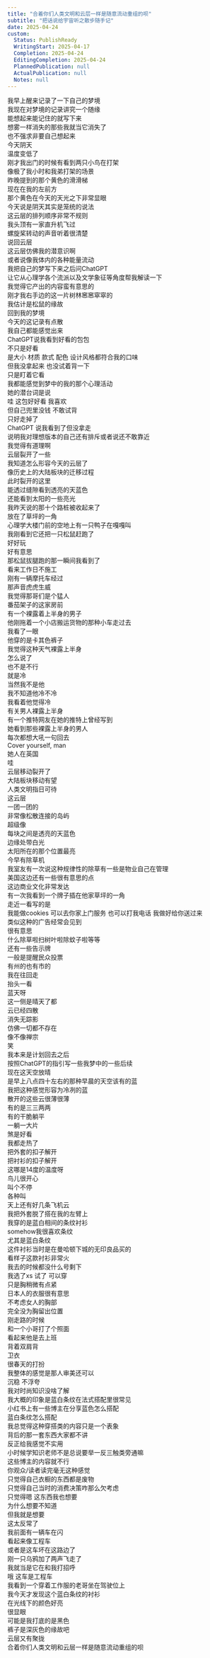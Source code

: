```yaml
---
title: "合着你们人类文明和云层一样是随意流动重组的呗"
subtitle: "把话说给宇宙听之散步随手记"
date: 2025-04-24
custom:
  Status: PublishReady
  WritingStart: 2025-04-17
  Completion: 2025-04-24
  EditingCompletion: 2025-04-24
  PlannedPublication: null
  ActualPublication: null
  Notes: null
---    
```

我早上醒来记录了一下自己的梦境  
我现在对梦境的记录讲究一个随缘  
能想起来能记住的就写下来  
想雾一样消失的那些我就当它消失了  
也不强求非要自己想起来    
今天阴天  
温度变低了  
刚才我出门的时候有看到两只小鸟在打架  
像极了我小时和我弟打架的场景    
昨晚提到的那个黄色的滑滑梯  
现在在我的左前方  
那个黄色在今天的天光之下非常显眼    
今天说是阴天其实是笼统的说法  
这云层的排列顺序非常不规则  
我头顶有一家直升机飞过  
螺旋桨转动的声音听着很清楚  
说回云层  
这云层仿佛我的潜意识啊  
或者说像我体内的各种能量流动    
我把自己的梦写下来之后问ChatGPT  
让它从心理学各个流派以及文学象征等角度帮我解读一下  
我觉得它产出的内容蛮有意思的    
刚才我右手边的这一片树林窸窸窣窣的  
我估计是松鼠的缘故    
回到我的梦境  
今天的这记录有点散  
我自己都能感觉出来  
ChatGPT说我看到好看的包包  
不只是好看  
是大小 材质 款式 配色 设计风格都符合我的口味  
但我没拿起来 也没试着背一下  
只是盯着它看  
我都能感觉到梦中的我的那个心理活动  
她的潜台词是说  
哇 这包好好看 我喜欢  
但自己兜里没钱 不敢试背  
只好走掉了  
ChatGPT 说我看到了但没拿走  
说明我对理想版本的自己还有排斥或者说还不敢靠近  
我觉得有道理啊    
云层裂开了一些  
我知道怎么形容今天的云层了  
像历史上的大陆板块的迁移过程  
此时裂开的这里  
能透过缝隙看到透亮的天蓝色  
还能看到太阳的一些亮光    
我昨天说的那十个路桩被收起来了  
放在了草坪的一角  
心理学大楼门前的空地上有一只鸭子在嘎嘎叫  
我刚看到它还把一只松鼠赶跑了  
好好玩  
好有意思  
那松鼠拔腿跑的那一瞬间我看到了  
看来工作日不施工    
刚有一辆摩托车经过  
那声音虎虎生威  
我觉得那哥们是个猛人    
番茄架子的这家房前  
有一个裸露着上半身的男子  
他刚拖着一个小店搬运货物的那种小车走过去  
我看了一眼  
他穿的是卡其色裤子    
我觉得这种天气裸露上半身  
怎么说了  
也不是不行  
就是冷  
当然我不是他  
我不知道他冷不冷  
我看着他觉得冷    
有关男人裸露上半身  
有一个推特网友在她的推特上曾经写到  
她看到那些裸露上半身的男人  
每次都想大吼一句回去  
Cover yourself, man  
她人在英国    
哇  
云层移动裂开了  
大陆板块移动有望  
人类文明指日可待    
这云层  
一团一团的  
非常像松散连接的岛屿  
超级像  
每块之间是透亮的天蓝色  
边缘处带白光  
太阳所在的那个位置最亮    
今早有除草机  
我室友有一次说这种规律性的除草有一些是物业自己在管理    
美国这边还有一些很有意思的点  
这边商业文化非常发达  
有一次我看到一个牌子插在他家草坪的一角  
走近一看写的是  
我能做cookies 可以去你家上门服务 也可以打我电话 我做好给你送过来  
类似这种的广告经常会见到  
很有意思  
什么除草啦扫树叶啦除蚊子啦等等  
还有一些告示牌  
一般是提醒民众投票  
有州的也有市的    
我在往回走  
抬头一看  
蓝天呀  
这一侧是晴天了都  
云已经四散  
消失无踪影  
仿佛一切都不存在  
像不像禅宗  
笑    
我本来是计划回去之后  
按照ChatGPT的指引写一些我梦中的一些后续  
现在这天空放晴  
是早上八点四十左右的那种早晨的天空该有的蓝  
我把这种感觉形容为冷冽的蓝  
散开的这些云很薄很薄  
有的是三三两两  
有的干脆躺平  
一躺一大片  
煞是好看    
我都走热了  
把外套的扣子解开  
把衬衫的扣子解开  
这哪是14度的温度呀    
鸟儿很开心  
叫个不停  
各种叫  
天上还有好几条飞机云    
我把外套脱了搭在我的左臂上  
我穿的是蓝白相间的条纹衬衫  
somehow我很喜欢条纹  
尤其是蓝白条纹  
这件衬衫当时是在曼哈顿下城的无印良品买的  
看样子这款衬衫非常火  
我去的时候都没什么号剩下  
我选了xs 试了 可以穿  
只是胸稍微有点紧  
日本人的衣服很有意思  
不考虑女人的胸部  
完全没为胸留出位置    
刚走路的时候  
和一个小哥打了个照面  
看起来他是去上班  
背着双肩背  
卫衣  
很春天的打扮  
我整体的感觉是那人审美还可以  
沉稳 不浮夸    
我对时尚知识没啥了解  
我大概的印象是蓝白条纹在法式搭配里很常见  
小红书上有一些博主在分享蓝色怎么搭配  
蓝白条纹怎么搭配  
我总觉得这种穿搭类的内容只是一个表象  
背后的那一套东西大家都不讲  
反正给我感觉不实用    
小时候学知识老师不是总说要举一反三触类旁通嘛  
这些博主的内容就不行  
你观众/读者读完毫无这种感觉  
只觉得自己衣橱的东西都是废物  
只觉得自己当时的消费决策咋那么欠考虑  
只觉得嗯 这东西我也想要  
为什么想要不知道  
但我就是想要  
这太反常了    
我前面有一辆车在闪  
看起来像工程车  
或者是这车坏在这路边了    
刚一只乌鸦加了两声飞走了  
我就当是它在和我打招呼    
哦 这车是工程车  
我看到一个穿着工作服的老哥坐在驾驶位上    
我今天才发现这个蓝白条纹的衬衫  
在光线下的颜色好亮  
很显眼  
可能是我打底的是黑色  
裤子是深灰色的缘故吧    
云层又有聚拢  
合着你们人类文明和云层一样是随意流动重组的呗    


